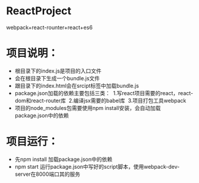 # ReactProject
webpack+react-rounter+react+es6

# 项目说明：
- 根目录下的index.js是项目的入口文件
- 会在根目录下生成一个bundle.js文件
- 跟目录下的index.html会在srcipt标签中加载bundle.js
- package.json加载的依赖主要包括三类：
  1.写react项目需要的react，react-dom和react-router库
  2.编译jsx需要的babel库
  3.项目打包工具webpack
- 项目的node_modules包需要使用npm install安装，会自动加载package.json中的依赖 
# 项目运行：
- 先npm install 加载package.json中的依赖
- npm start 运行package.json中写好的script脚本，使用webpack-dev-server在8000端口其的服务 
